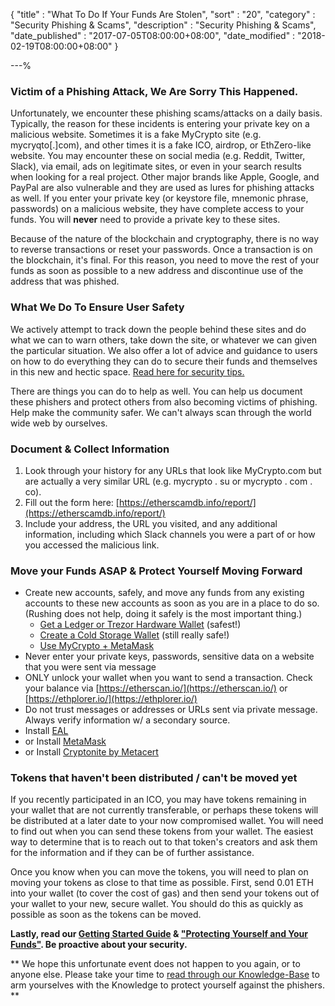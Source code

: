 {
"title"       : "What To Do If Your Funds Are Stolen",
"sort"        : "20",
"category"    : "Security Phishing & Scams",
"description" : "Security Phishing & Scams",
"date_published" : "2017-07-05T08:00:00+08:00",
"date_modified"  : "2018-02-19T08:00:00+08:00"
}

---%

### Victim of a Phishing Attack, We Are Sorry This Happened.

Unfortunately, we encounter these phishing scams/attacks on a daily basis. Typically, the reason for these incidents is entering your private key on a malicious website. Sometimes it is a fake MyCrypto site (e.g. mycryqto[.]com), and other times it is a fake ICO, airdrop, or EthZero-like website. You may encounter these on social media (e.g. Reddit, Twitter, Slack), via email, ads on legitimate sites, or even in your search results when looking for a real project. Other major brands like Apple, Google, and PayPal are also vulnerable and they are used as lures for phishing attacks as well. If you enter your private key (or keystore file, mnemonic phrase, passwords) on a malicious website, they have complete access to your funds.  You will **never** need to provide a private key to these sites.

Because of the nature of the blockchain and cryptography, there is no way to reverse transactions or reset your passwords. Once a transaction is on the blockchain, it's final. For this reason, you need to move the rest of your funds as soon as possible to a new address and discontinue use of the address that was phished. 

### What We Do To Ensure User Safety

We actively attempt to track down the people behind these sites and do what we can to warn others, take down the site, or whatever we can given the particular situation. We also offer a lot of advice and guidance to users on how to do everything they can do to secure their funds and themselves in this new and hectic space. [Read here for security tips.](https://support.mycrypto.com/security/)

There are things you can do to help as well. You can help us document these phishers and protect others from also becoming victims of phishing. Help make the community safer. We can't always scan through the world wide web by ourselves.

### Document & Collect Information

1.  Look through your history for any URLs that look like MyCrypto.com but are actually a very similar URL (e.g. mycrypto . su or mycrypto . com . co).
2.  Fill out the form here: [https://etherscamdb.info/report/](https://etherscamdb.info/report/)
3.  Include your address, the URL you visited, and any additional information, including which Slack channels you were a part of or how you accessed the malicious link.

### Move your Funds ASAP & Protect Yourself Moving Forward

*   Create new accounts, safely, and move any funds from any existing accounts to these new accounts as soon as you are in a place to do so. (Rushing does not help, doing it safely is the most important thing.)
    *   [Get a Ledger or Trezor Hardware Wallet](https://support.mycrypto.com/hardware-wallets/hardware-wallet-recommendations.html) (safest!)
    *   [Create a Cold Storage Wallet](https://support.mycrypto.com/offline/running-mycrypto-locally.html) (still really safe!)
    *   [Use MyCrypto + MetaMask](https://support.mycrypto.com/migration/moving-from-private-key-to-metamask.html)
*   Never enter your private keys, passwords, sensitive data on a website that you were sent via message
*   ONLY unlock your wallet when you want to send a transaction. Check your balance via [https://etherscan.io/](https://etherscan.io/) or [https://ethplorer.io/](https://ethplorer.io/)
*   Do not trust messages or addresses or URLs sent via private message. Always verify information w/ a secondary source.
*   Install [EAL](https://chrome.google.com/webstore/detail/etheraddresslookup/pdknmigbbbhmllnmgdfalmedcmcefdfn)
*   or Install [MetaMask](https://chrome.google.com/webstore/detail/metamask/nkbihfbeogaeaoehlefnkodbefgpgknn)
*   or Install [Cryptonite by Metacert](https://chrome.google.com/webstore/detail/cryptonite-by-metacert/keghdcpemohlojlglbiegihkljkgnige)

### Tokens that haven't been distributed / can't be moved yet

If you recently participated in an ICO, you may have tokens remaining in your wallet that are not currently transferable, or perhaps these tokens will be distributed at a later date to your now compromised wallet. You will need to find out when you can send these tokens from your wallet. The easiest way to determine that is to reach out to that token's creators and ask them for the information and if they can be of further assistance.

Once you know when you can move the tokens, you will need to plan on moving your tokens as close to that time as possible. First, send 0.01 ETH into your wallet (to cover the cost of gas) and then send your tokens out of your wallet to your new, secure wallet. You should do this as quickly as possible as soon as the tokens can be moved.

**Lastly, read our [Getting Started Guide](https://support.mycrypto.com/getting-started/getting-started-new.html) & ["Protecting Yourself and Your Funds"](https://support.mycrypto.com/getting-started/protecting-yourself-and-your-funds.html). Be proactive about your security.**

** We hope this unfortunate event does not happen to you again, or to anyone else. Please take your time to [read through our Knowledge-Base](https://support.mycrypto.com/security/) to arm yourselves with the Knowledge to protect yourself against the phishers. **
